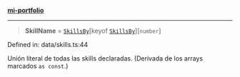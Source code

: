 [**mi-portfolio**](../../../README.md)

***

> **SkillName** = [`SkillsBy`](SkillsBy.md)\[keyof [`SkillsBy`](SkillsBy.md)\]\[`number`\]

Defined in: data/skills.ts:44

Unión literal de todas las skills declaradas.
(Derivada de los arrays marcados `as const`.)
